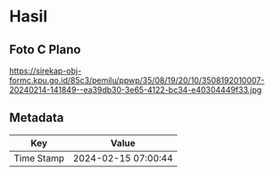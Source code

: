 # Hasil

## Foto C Plano

https://sirekap-obj-formc.kpu.go.id/85c3/pemilu/ppwp/35/08/19/20/10/3508192010007-20240214-141849--ea39db30-3e65-4122-bc34-e40304449f33.jpg


## Metadata

| Key        | Value               |
| ---------- | ------------------- |
| Time Stamp | 2024-02-15 07:00:44 |



